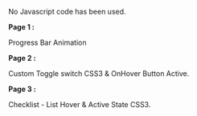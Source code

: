 No Javascript code has been used.

**Page 1 :**

Progress Bar Animation 

**Page 2 :**

Custom Toggle switch CSS3 & OnHover Button Active.

**Page 3 :**

Checklist - List Hover & Active State CSS3.
